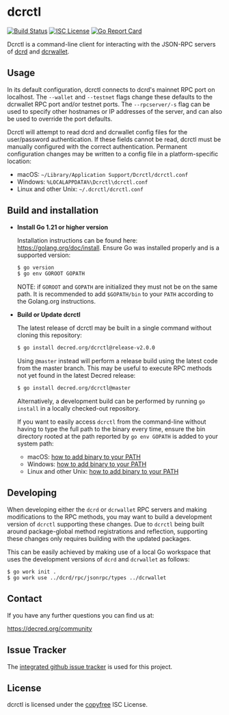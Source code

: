 dcrctl
======

[![Build Status](https://github.com/decred/dcrctl/workflows/Build%20and%20Test/badge.svg)](https://github.com/decred/dcrctl/actions)
[![ISC License](https://img.shields.io/badge/license-ISC-blue.svg)](http://copyfree.org)
[![Go Report Card](https://goreportcard.com/badge/github.com/decred/dcrctl)](https://goreportcard.com/report/github.com/decred/dcrctl)

Dcrctl is a command-line client for interacting with the JSON-RPC servers of
[dcrd](https://github.com/decred/dcrd) and
[dcrwallet](https://github.com/decred/dcrwallet).

## Usage

In its default configuration, dcrctl connects to dcrd's mainnet RPC port on
localhost.  The `--wallet` and `--testnet` flags change these defaults to the
dcrwallet RPC port and/or testnet ports.  The `--rpcserver/-s` flag can be used
to specify other hostnames or IP addresses of the server, and can also be used
to override the port defaults.

Dcrctl will attempt to read dcrd and dcrwallet config files for the
user/password authentication.  If these fields cannot be read, dcrctl must be
manually configured with the correct authentication.  Permanent configuration
changes may be written to a config file in a platform-specific location:

* macOS: `~/Library/Application Support/Dcrctl/dcrctl.conf`
* Windows: `%LOCALAPPDATA%\Dcrctl\dcrctl.conf`
* Linux and other Unix: `~/.dcrctl/dcrctl.conf`

## Build and installation

- **Install Go 1.21 or higher version**

  Installation instructions can be found here: https://golang.org/doc/install.
  Ensure Go was installed properly and is a supported version:
  ```sh
  $ go version
  $ go env GOROOT GOPATH
  ```
  NOTE: if `GOROOT` and `GOPATH` are initialized they must not be on the same path.
  It is recommended to add `$GOPATH/bin` to your `PATH` according to the Golang.org
  instructions.

- **Build or Update dcrctl**

  The latest release of dcrctl may be built in a single command without cloning
  this repository:

  ```sh
  $ go install decred.org/dcrctl@release-v2.0.0
  ```

  Using `@master` instead will perform a release build using the latest code
  from the master branch.  This may be useful to execute RPC methods not yet
  found in the latest Decred release:

  ```sh
  $ go install decred.org/dcrctl@master
  ```

  Alternatively, a development build can be performed by running `go install` in
  a locally checked-out repository.

  If you want to easily access `dcrctl` from the command-line without having to
  type the full path to the binary every time, ensure the bin directory rooted
  at the path reported by `go env GOPATH` is added to your system path:

  * macOS: [how to add binary to your PATH](https://gist.github.com/nex3/c395b2f8fd4b02068be37c961301caa7#mac-os-x)
  * Windows: [how to add binary to your PATH](https://gist.github.com/nex3/c395b2f8fd4b02068be37c961301caa7#windows)
  * Linux and other Unix: [how to add binary to your PATH](https://gist.github.com/nex3/c395b2f8fd4b02068be37c961301caa7#linux)

## Developing

When developing either the `dcrd` or `dcrwallet` RPC servers and making
modifications to the RPC methods, you may want to build a development version of
`dcrctl` supporting these changes.  Due to `dcrctl` being built around
package-global method registrations and reflection, supporting these changes
only requires building with the updated packages.

This can be easily achieved by making use of a local Go workspace that uses the
development versions of `dcrd` and `dcrwallet` as follows:

```
$ go work init .
$ go work use ../dcrd/rpc/jsonrpc/types ../dcrwallet
```

## Contact

If you have any further questions you can find us at:

https://decred.org/community

## Issue Tracker

The [integrated github issue tracker](https://github.com/decred/dcrctl/issues)
is used for this project.

## License

dcrctl is licensed under the [copyfree](http://copyfree.org) ISC License.

